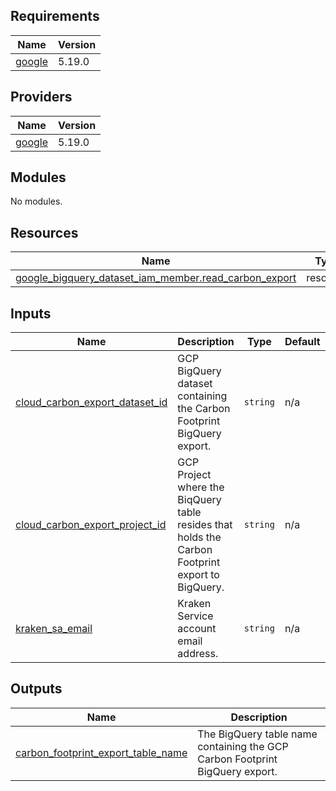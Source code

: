 <!-- BEGIN_TF_DOCS -->
## Requirements

| Name | Version |
|------|---------|
| <a name="requirement_google"></a> [google](#requirement\_google) | 5.19.0 |

## Providers

| Name | Version |
|------|---------|
| <a name="provider_google"></a> [google](#provider\_google) | 5.19.0 |

## Modules

No modules.

## Resources

| Name | Type |
|------|------|
| [google_bigquery_dataset_iam_member.read_carbon_export](https://registry.terraform.io/providers/hashicorp/google/5.19.0/docs/resources/bigquery_dataset_iam_member) | resource |

## Inputs

| Name | Description | Type | Default | Required |
|------|-------------|------|---------|:--------:|
| <a name="input_cloud_carbon_export_dataset_id"></a> [cloud\_carbon\_export\_dataset\_id](#input\_cloud\_carbon\_export\_dataset\_id) | GCP BigQuery dataset containing the Carbon Footprint BigQuery export. | `string` | n/a | yes |
| <a name="input_cloud_carbon_export_project_id"></a> [cloud\_carbon\_export\_project\_id](#input\_cloud\_carbon\_export\_project\_id) | GCP Project where the BiqQuery table resides that holds the Carbon Footprint export to BigQuery. | `string` | n/a | yes |
| <a name="input_kraken_sa_email"></a> [kraken\_sa\_email](#input\_kraken\_sa\_email) | Kraken Service account email address. | `string` | n/a | yes |

## Outputs

| Name | Description |
|------|-------------|
| <a name="output_carbon_footprint_export_table_name"></a> [carbon\_footprint\_export\_table\_name](#output\_carbon\_footprint\_export\_table\_name) | The BigQuery table name containing the GCP Carbon Footprint BigQuery export. |
<!-- END_TF_DOCS -->